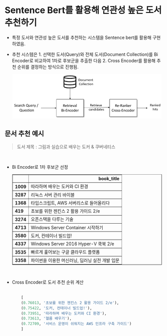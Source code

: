 # Sentence Bert를 활용해 연관성 높은 도서 추천하기

- 특정 도서와 연관성 높은 도서를 추천하는 시스템을 Sentence bert를 활용해 구현하였음.

- 추천 시스템은 1. 선택한 도서(Query)와 전체 도서(Document Collection)를 Bi Encoder로 비교하여 1차로 후보군을 추출한 다음 2. Cross Encoder를 활용해 추천 순위를 결정하는 방식으로 진행됨.

    <img src='../img/InformationRetrieval.png' width='600px'>

## 문서 추천 예시

> 도서 제목 : 그림과 실습으로 배우는 도커 & 쿠버네티스

<br/>

- Bi Encoder로 1차 후보군 선정

    <table border="1" class="dataframe"> <thead> <tr style="text-align: right;"> <th></th> <th>book_title</th> </tr> </thead> <tbody> <tr> <th>1009</th> <td>따라하며 배우는 도커와 CI 환경</td> </tr> <tr> <th>3287</th> <td>리눅스 서버 관리 바이블</td> </tr> <tr> <th>1368</th> <td>타입스크립트, AWS 서버리스로 들어올리다</td> </tr> <tr> <th>419</th> <td>초보를 위한 젠킨스 2 활용 가이드 2/e</td> </tr> <tr> <th>3274</th> <td>오픈스택을 다루는 기술</td> </tr> <tr> <th>4713</th> <td>Windows Server Container 시작하기</td> </tr> <tr> <th>3580</th> <td>도커, 컨테이너 빌드업!</td> </tr> <tr> <th>4337</th> <td>Windows Server 2016 Hyper-V 쿡북 2/e</td> </tr> <tr> <th>3535</th> <td>빠르게 훑어보는 구글 클라우드 플랫폼</td> </tr> <tr> <th>3358</th> <td>파이썬을 이용한 머신러닝, 딥러닝 실전 개발 입문</td> </tr> </tbody></table>

<br/>

- Cross Encoder로 도서 추천 순위 계산

  ```python

      [
      (0.76013, '초보를 위한 젠킨스 2 활용 가이드 2/e'),
      (0.75422, '도커, 컨테이너 빌드업!'),
      (0.73951, '따라하며 배우는 도커와 CI 환경'),
      (0.73613, '헬름 배우기'),
      (0.72709, '서비스 운영이 쉬워지는 AWS 인프라 구축 가이드')
      ]

  ```
